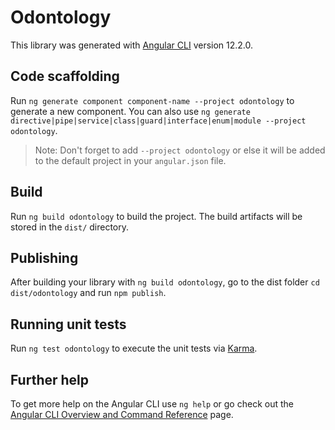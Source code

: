 # Odontology

This library was generated with [Angular CLI](https://github.com/angular/angular-cli) version 12.2.0.

## Code scaffolding

Run `ng generate component component-name --project odontology` to generate a new component. You can also use `ng generate directive|pipe|service|class|guard|interface|enum|module --project odontology`.
> Note: Don't forget to add `--project odontology` or else it will be added to the default project in your `angular.json` file. 

## Build

Run `ng build odontology` to build the project. The build artifacts will be stored in the `dist/` directory.

## Publishing

After building your library with `ng build odontology`, go to the dist folder `cd dist/odontology` and run `npm publish`.

## Running unit tests

Run `ng test odontology` to execute the unit tests via [Karma](https://karma-runner.github.io).

## Further help

To get more help on the Angular CLI use `ng help` or go check out the [Angular CLI Overview and Command Reference](https://angular.io/cli) page.
